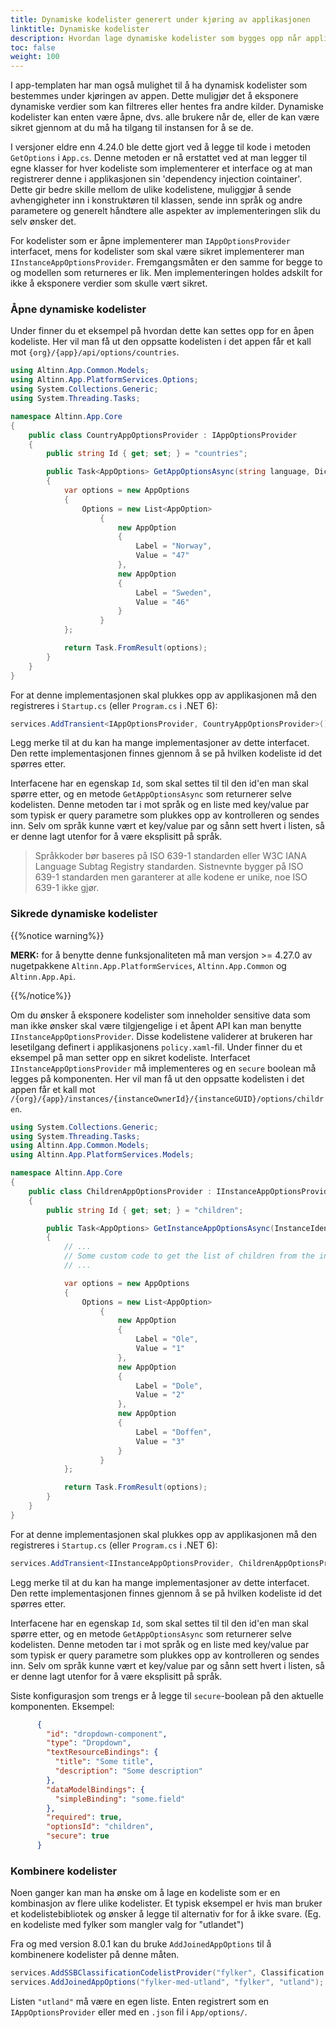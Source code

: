```yaml
---
title: Dynamiske kodelister generert under kjøring av applikasjonen
linktitle: Dynamiske kodelister
description: Hvordan lage dynamiske kodelister som bygges opp når applikasjonen kjører?
toc: false
weight: 100
---
```


I app-templaten har man også mulighet til å ha dynamisk kodelister som bestemmes under kjøringen av appen. Dette muligjør det å eksponere dynamiske verdier som kan filtreres eller hentes fra andre kilder. Dynamiske kodelister kan enten være åpne, dvs. alle brukere når de, eller de kan være sikret gjennom at du må ha tilgang til instansen for å se de.

I versjoner eldre enn 4.24.0 ble dette gjort ved å legge til kode i metoden `GetOptions` i `App.cs`. Denne metoden er nå erstattet ved at man legger til egne klasser for hver kodeliste som implementerer et interface og at man registrerer denne i applikasjonen sin 'dependency injection cointainer'. Dette gir bedre skille mellom de ulike kodelistene, muliggjør å sende avhengigheter inn i konstruktøren til klassen, sende inn språk og andre parametere og generelt håndtere alle aspekter av implementeringen slik du selv ønsker det.

For kodelister som er åpne implementerer man `IAppOptionsProvider` interfacet, mens for kodelister som skal være sikret implementerer man `IInstanceAppOptionsProvider`. Fremgangsmåten er den samme for begge to og modellen som returneres er lik. Men implementeringen holdes adskilt for ikke å eksponere verdier som skulle vært sikret.

### Åpne dynamiske kodelister

Under finner du et eksempel på hvordan dette kan settes opp for en åpen kodeliste. Her vil man få ut den oppsatte kodelisten i det appen får et kall mot `{org}/{app}/api/options/countries`.

```C#
using Altinn.App.Common.Models;
using Altinn.App.PlatformServices.Options;
using System.Collections.Generic;
using System.Threading.Tasks;

namespace Altinn.App.Core
{
    public class CountryAppOptionsProvider : IAppOptionsProvider
    {
        public string Id { get; set; } = "countries";

        public Task<AppOptions> GetAppOptionsAsync(string language, Dictionary<string, string> keyValuePairs)
        {
            var options = new AppOptions
            {
                Options = new List<AppOption>
                    {
                        new AppOption
                        {
                            Label = "Norway",
                            Value = "47"
                        },
                        new AppOption
                        {
                            Label = "Sweden",
                            Value = "46"
                        }
                    }
            };

            return Task.FromResult(options);
        }
    }
}

```

For at denne implementasjonen skal plukkes opp av applikasjonen må den registreres i `Startup.cs` (eller `Program.cs` i .NET 6):

```csharp
services.AddTransient<IAppOptionsProvider, CountryAppOptionsProvider>();
```

Legg merke til at du kan ha mange implementasjoner av dette interfacet. Den rette implementasjonen finnes gjennom å se på hvilken kodeliste id det spørres etter.

Interfacene har en egenskap `Id`, som skal settes til til den id'en man skal spørre etter, og en metode `GetAppOptionsAsync` som returnerer selve kodelisten. Denne metoden tar i mot språk og en liste med key/value par som typisk er query parametre som plukkes opp av kontrolleren og sendes inn. Selv om språk kunne vært et key/value par og sånn sett hvert i listen, så er denne lagt utenfor for å være eksplisitt på språk.

> Språkkoder bør baseres på ISO 639-1 standarden eller W3C IANA Language Subtag Registry standarden. Sistnevnte bygger på ISO 639-1 standarden men garanterer at alle kodene er unike, noe ISO 639-1 ikke gjør.
>

### Sikrede dynamiske kodelister

{{%notice warning%}}

**MERK:** for å benytte denne funksjonaliteten må man versjon >= 4.27.0 av nugetpakkene `Altinn.App.PlatformServices`, `Altinn.App.Common` og `Altinn.App.Api`.

{{%/notice%}}

Om du ønsker å eksponere kodelister som inneholder sensitive data som man ikke ønsker skal være tilgjengelige i et åpent API kan man benytte `IInstanceAppOptionsProvider`. Disse kodelistene validerer at brukeren har lesetilgang definert i applikasjonens `policy.xaml`-fil.
Under finner du et eksempel på man setter opp en sikret kodeliste. Interfacet `IInstanceAppOptionsProvider` må implementeres og en `secure` boolean må legges på komponenten.
Her vil man få ut den oppsatte kodelisten i det appen får et kall mot `/{org}/{app}/instances/{instanceOwnerId}/{instanceGUID}/options/children`.

```C#
using System.Collections.Generic;
using System.Threading.Tasks;
using Altinn.App.Common.Models;
using Altinn.App.PlatformServices.Models;

namespace Altinn.App.Core
{
    public class ChildrenAppOptionsProvider : IInstanceAppOptionsProvider
    {
        public string Id { get; set; } = "children";

        public Task<AppOptions> GetInstanceAppOptionsAsync(InstanceIdentifier instanceIdentifier, string language, Dictionary<string, string> keyValuePairs)
        {
            // ...
            // Some custom code to get the list of children from the instance owner
            // ...

            var options = new AppOptions
            {
                Options = new List<AppOption>
                    {
                        new AppOption
                        {
                            Label = "Ole",
                            Value = "1"
                        },
                        new AppOption
                        {
                            Label = "Dole",
                            Value = "2"
                        },
                        new AppOption
                        {
                            Label = "Doffen",
                            Value = "3"
                        }
                    }
            };

            return Task.FromResult(options);
        }
    }
}

```

For at denne implementasjonen skal plukkes opp av applikasjonen må den registreres i `Startup.cs` (eller `Program.cs` i .NET 6):

```csharp
services.AddTransient<IInstanceAppOptionsProvider, ChildrenAppOptionsProvider>();
```

Legg merke til at du kan ha mange implementasjoner av dette interfacet. Den rette implementasjonen finnes gjennom å se på hvilken kodeliste id det spørres etter.

Interfacene har en egenskap `Id`, som skal settes til til den id'en man skal spørre etter, og en metode `GetAppOptionsAsync` som returnerer selve kodelisten. Denne metoden tar i mot språk og en liste med key/value par som typisk er query parametre som plukkes opp av kontrolleren og sendes inn. Selv om språk kunne vært et key/value par og sånn sett hvert i listen, så er denne lagt utenfor for å være eksplisitt på språk.

Siste konfigurasjon som trengs er å legge til `secure`-boolean på den aktuelle komponenten. Eksempel:

```json {hl_lines=[13]}
      {
        "id": "dropdown-component",
        "type": "Dropdown",
        "textResourceBindings": {
          "title": "Some title",
          "description": "Some description"
        },
        "dataModelBindings": {
          "simpleBinding": "some.field"
        },
        "required": true,
        "optionsId": "children",
        "secure": true
      }
```


### Kombinere kodelister
Noen ganger kan man ha ønske om å lage en kodeliste som er en kombinasjon av flere ulike kodelister. Et typisk eksempel er hvis man bruker et kodelistebibliotek og ønsker å legge til alternativ for for å ikke svare. (Eg. en kodeliste med fylker som mangler valg for "utlandet")

Fra og med version 8.0.1 kan du bruke `AddJoinedAppOptions` til å kombinenere kodelister på denne måten.

```C#
services.AddSSBClassificationCodelistProvider("fylker", Classification.Counties);
services.AddJoinedAppOptions("fylker-med-utland", "fylker", "utland");
```

Listen ``"utland"`` må være en egen liste. Enten registrert som en `IAppOptionsProvider` eller med en `.json` fil i `App/options/`.